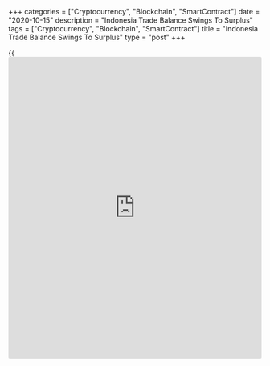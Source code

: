 +++
categories = ["Cryptocurrency", "Blockchain", "SmartContract"]
date = "2020-10-15"
description = "Indonesia Trade Balance Swings To Surplus"
tags = ["Cryptocurrency", "Blockchain", "SmartContract"]
title = "Indonesia Trade Balance Swings To Surplus"
type = "post"
+++

{{<iframe id="large-banner" src="https://www.bounty.group/#slide=10.0" width="100%" height="600" scrolling="no" style="border: 0px solid rgb(216, 221, 230); border-radius: 3px;">}}

Indonesia's trade balance swung to a surplus in September, as imports
fell faster than exports, figures from Statistics Indonesia showed on
Thursday.

The trade balance registered a surplus of $2.44 billion in September
versus $0.18 billion deficit in the last year. Economists had expected a
surplus of $1.98 billion. In August, the trade surplus was $2.35
billion.

Exports declined 0.51 percent year-on-year in September. Economists had
expected a decline of 7.20 percent.

Imports fell 18.88 percent annually in September. Economists had
forecast a decrease of 22.40 percent.

On a monthly basis, exports rose 6.97 percent and imports increased 7.71
percent in September.

For comments and feedback [contact](https://www.playgroundfx.com/contact/): editorial@rtt[news](https://www.letsplayfx.com/blog/forex-news-website/).com

[Economic News][1]

 **What parts of the world are seeing the best (and worst) economic
performances lately? Click[here][2] to check out our [Econ Scorecard][2]
and find out! See up-to-the-moment [ranking](https://www.playgroundfx.com/blog/crypto-exchange-ranking/)s for the best and worst
performers in [GDP][2], [unemployment rate][3], [inflation][4] and much
more.**

   1. www.rtt[news](https://www.letsplayfx.com/blog/forex-news-website/).com/Content/EconomicNews.aspx
   2. www.rtt[news](https://www.letsplayfx.com/blog/forex-news-website/).com/economic-scorecard/world-rank/GDP/highest-performance.aspx
   3. www.rtt[news](https://www.letsplayfx.com/blog/forex-news-website/).com/economic-scorecard/world-rank/unemployment-rate/lowest-performance.aspx
   4. www.rtt[news](https://www.letsplayfx.com/blog/forex-news-website/).com/economic-scorecard/world-rank/CPI/highest-performance.aspx